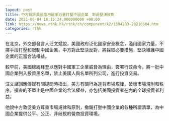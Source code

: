 ```yaml
---
layout: post
title: 中方批評美國濫用國家力量打壓中國企業　對此堅決反對
date: 2021-06-04 16:15:24.000000000 +08:00
link: https://news.rthk.hk/rthk/ch/component/k2/1594289-20210604.htm
categories: rthk
---
```


在北京，外交部發言人汪文斌說，美國政府泛化國家安全概念，濫用國家力量，不擇手段打壓和限制中國企業，中方對此堅決反對，將採取必要措施，堅決維護中國企業的正當合法權益。

較早前，美國總統拜登以應對中國軍工企業威脅為理由，簽署行政命令，將一批中國企業列入投資黑名單，禁止美國人與名單所列公司，進行投資交易。

汪文斌回應傳媒有關提問時指出，美方有關行為違背市場規律，破壞市場規則和秩序，損害的不單止是中國企業的合法權益，亦包括美國投資者在內的全球投資者利益。

他說中方敦促美方尊重市場規律和原則，撤銷打壓中國企業的各種所謂清單，為中國企業提供公平、公正、非歧視的營商投資環境。
